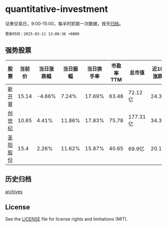 # quantitative-investment

证券交易日，9:00-15:00，每半时抓取一次数据，按天[归档](archives)。

`更新时间：2025-03-11 13:08:36 +0800`

## 强势股票

|股票|当前价|当日涨跌幅|当日振幅|当日换手率|市盈率TTM|总市值|近10日涨跌幅|
|----|----|----|----|----|----|----|----|
|[新开普](https://xueqiu.com/S/SZ300248)|15.14|-4.66%|7.24%|17.69%|63.48|72.12亿|24.3%|
|[创世纪](https://xueqiu.com/S/SZ300083)|10.65|4.41%|11.86%|17.83%|75.78|177.31亿|34.3%|
|[圣阳股份](https://xueqiu.com/S/SZ002580)|15.4|2.26%|11.62%|15.87%|40.65|69.9亿|20.12%|

## 历史归档

[archives](archives)

## License

See the [LICENSE](LICENSE) file for license rights and limitations (MIT).